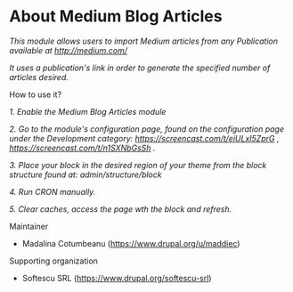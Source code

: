 # About Medium Blog Articles

_This module allows users to import Medium articles from any Publication available at http://medium.com/_

_It uses a publication's link in order to generate the specified number of articles desired._

How to use it?

_1. Enable the Medium Blog Articles module_

_2. Go to the module's configuration page, found on the configuration page under the Development category: 
https://screencast.com/t/eiULxI5ZprG , https://screencast.com/t/n1SXNbGsSh ._

_3. Place your block in the desired region of your theme from the block structure found at: admin/structure/block_

_4. Run CRON manually._

_5. Clear caches, access the page wth the block and refresh._

Maintainer

* Madalina Cotumbeanu (https://www.drupal.org/u/maddiec)

Supporting organization

* Softescu SRL (https://www.drupal.org/softescu-srl)
